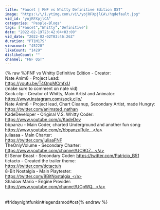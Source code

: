 ```yaml
---
title: "Faucet | FNF vs Whitty Definitive Edition OST"
image: "https:\/\/i.ytimg.com\/vi\/yojRFXpjlCA\/hqdefault.jpg"
vid_id: "yojRFXpjlCA"
categories: "People-Blogs"
tags: ["Faucet","Whitty","Definitive"]
date: "2022-02-19T23:42:04+03:00"
vid_date: "2022-02-02T03:46:26Z"
duration: "PT1M17S"
viewcount: "45220"
likeCount: "1429"
dislikeCount: ""
channel: "FNF OST"
---
```

{% raw %}FNF vs Whitty Definitive Edition - Creator:<br />Nate Anim8 - Project Lead: <br /><a rel="nofollow" target="blank" href="https://youtu.be/T4QnpMCmfxU">https://youtu.be/T4QnpMCmfxU</a> <br />(make sure to comment on nate vid) <br />Sock.clip - Creator of Whitty, Main Artist and Animator: <br /><a rel="nofollow" target="blank" href="https://www.instagram.com/sock.clip/">https://www.instagram.com/sock.clip/</a> <br />Nate Anim8 - Project lead, Chart Cleanup, Secondary Artist, made Hungry: <br /><a rel="nofollow" target="blank" href="https://twitter.com/animated_nathan">https://twitter.com/animated_nathan</a> <br />KadeDeveloper - Original V.S. Whitty Coder: <br /><a rel="nofollow" target="blank" href="https://www.youtube.com/c/KadeDev">https://www.youtube.com/c/KadeDev</a> <br />bbpanzu - Main Coder, charted Underground and another fun song: <br /><a rel="nofollow" target="blank" href="https://www.youtube.com/c/bbpanzuRule...">https://www.youtube.com/c/bbpanzuRule...</a> <br />juliaaaa - Main Charter: <br /><a rel="nofollow" target="blank" href="https://twitter.com/juliaaFNF">https://twitter.com/juliaaFNF</a> <br />TheOnlyVolume - Secondary Charter: <br /><a rel="nofollow" target="blank" href="https://www.youtube.com/channel/UC9OZ...">https://www.youtube.com/channel/UC9OZ...</a> <br />El Senor Beast - Secondary Coder: <a rel="nofollow" target="blank" href="https://twitter.com/Patricio_B51">https://twitter.com/Patricio_B51</a> <br />tictacto - Created the trailer theme: <br /><a rel="nofollow" target="blank" href="https://twitter.com/tictactuh">https://twitter.com/tictactuh</a> <br />8-Bit Nostalgia - Main Playtester: <br /><a rel="nofollow" target="blank" href="https://twitter.com/8BitNostalgia_">https://twitter.com/8BitNostalgia_</a> <br />Shadow Mario - Engine Provider: <br /><a rel="nofollow" target="blank" href="https://www.youtube.com/channel/UCpWQ...">https://www.youtube.com/channel/UCpWQ...</a> <br /><br /><br />#fridaynightfunkin#legendsmod#ost{% endraw %}
